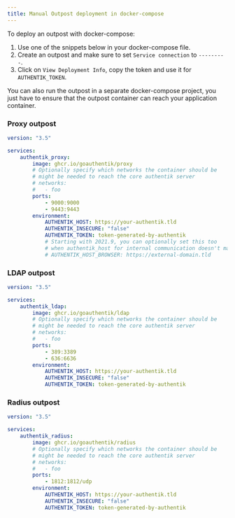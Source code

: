 ```yaml
---
title: Manual Outpost deployment in docker-compose
---
```


To deploy an outpost with docker-compose:
1) Use one of the snippets below in your docker-compose file.
2) Create an outpost and make sure to set `Service connection` to `---------`.
3) Click on `View Deployment Info`, copy the token and use it for `AUTHENTIK_TOKEN`.

You can also run the outpost in a separate docker-compose project, you just have to ensure that the outpost container can reach your application container.

### Proxy outpost

```yaml
version: "3.5"

services:
    authentik_proxy:
        image: ghcr.io/goauthentik/proxy
        # Optionally specify which networks the container should be
        # might be needed to reach the core authentik server
        # networks:
        #   - foo
        ports:
            - 9000:9000
            - 9443:9443
        environment:
            AUTHENTIK_HOST: https://your-authentik.tld
            AUTHENTIK_INSECURE: "false"
            AUTHENTIK_TOKEN: token-generated-by-authentik
            # Starting with 2021.9, you can optionally set this too
            # when authentik_host for internal communication doesn't match the public URL
            # AUTHENTIK_HOST_BROWSER: https://external-domain.tld
```

### LDAP outpost

```yaml
version: "3.5"

services:
    authentik_ldap:
        image: ghcr.io/goauthentik/ldap
        # Optionally specify which networks the container should be
        # might be needed to reach the core authentik server
        # networks:
        #   - foo
        ports:
            - 389:3389
            - 636:6636
        environment:
            AUTHENTIK_HOST: https://your-authentik.tld
            AUTHENTIK_INSECURE: "false"
            AUTHENTIK_TOKEN: token-generated-by-authentik
```

### Radius outpost

```yaml
version: "3.5"

services:
    authentik_radius:
        image: ghcr.io/goauthentik/radius
        # Optionally specify which networks the container should be
        # might be needed to reach the core authentik server
        # networks:
        #   - foo
        ports:
            - 1812:1812/udp
        environment:
            AUTHENTIK_HOST: https://your-authentik.tld
            AUTHENTIK_INSECURE: "false"
            AUTHENTIK_TOKEN: token-generated-by-authentik
```
